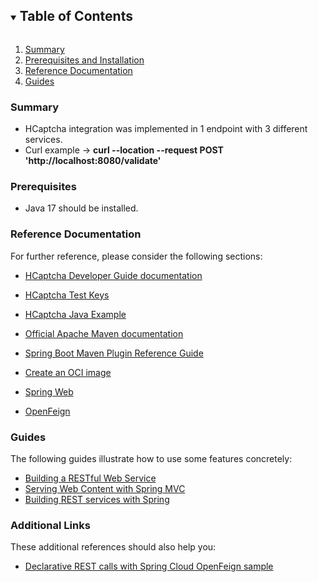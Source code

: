 <!-- TABLE OF CONTENTS -->
<details open="open">
  <summary><h2 style="display: inline-block">Table of Contents</h2></summary>
  <ol>
    <li><a href="#summary">Summary</a></li>
    <li><a href="#Prerequisites">Prerequisites and Installation</a></li>
    <li><a href="#References">Reference Documentation</a></li>
    <li><a href="#Guides">Guides</a></li>
  </ol>
</details>


<!-- SUMMARY -->

### Summary

* HCaptcha integration was implemented in 1 endpoint with 3 different services.
* Curl example -> **curl --location --request POST 'http://localhost:8080/validate'**


<!-- Prerequisites and Installation -->

### Prerequisites

* Java 17 should be installed.

### Reference Documentation

For further reference, please consider the following sections:

* [HCaptcha Developer Guide documentation](https://docs.hcaptcha.com/)
* [HCaptcha Test Keys](https://docs.hcaptcha.com/#integration-testing-test-keys)
* [HCaptcha Java Example]( https://golb.hplar.ch/2020/05/hcaptcha.html)


* [Official Apache Maven documentation](https://maven.apache.org/guides/index.html)
* [Spring Boot Maven Plugin Reference Guide](https://docs.spring.io/spring-boot/docs/2.7.0/maven-plugin/reference/html/)
* [Create an OCI image](https://docs.spring.io/spring-boot/docs/2.7.0/maven-plugin/reference/html/#build-image)
* [Spring Web](https://docs.spring.io/spring-boot/docs/2.7.0/reference/htmlsingle/#web)
* [OpenFeign](https://docs.spring.io/spring-cloud-openfeign/docs/current/reference/html/)

### Guides

The following guides illustrate how to use some features concretely:

* [Building a RESTful Web Service](https://spring.io/guides/gs/rest-service/)
* [Serving Web Content with Spring MVC](https://spring.io/guides/gs/serving-web-content/)
* [Building REST services with Spring](https://spring.io/guides/tutorials/rest/)

### Additional Links

These additional references should also help you:

* [Declarative REST calls with Spring Cloud OpenFeign sample](https://github.com/spring-cloud-samples/feign-eureka)


